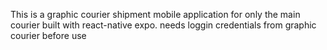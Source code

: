 This is a graphic courier shipment mobile application for only the main courier
built with react-native expo. 
needs loggin credentials from graphic courier before use
